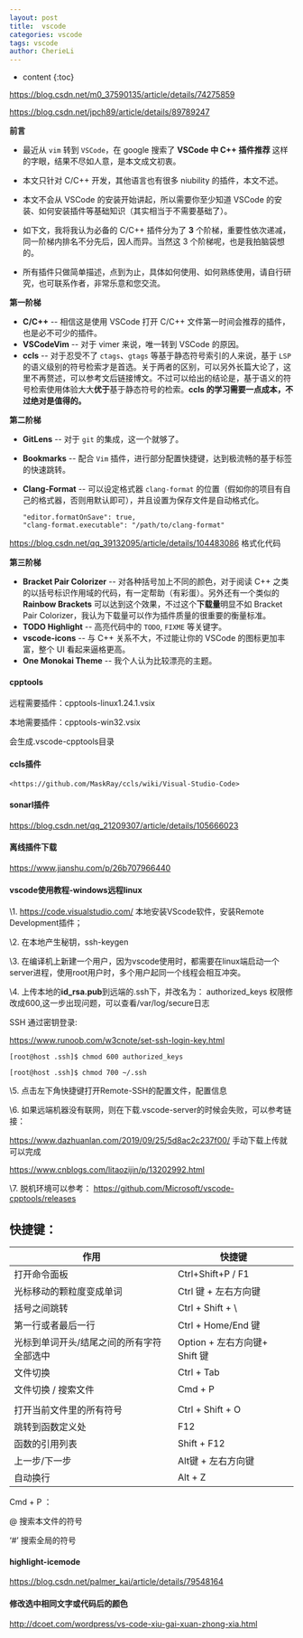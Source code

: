 ```yaml
---
layout: post
title:  vscode
categories: vscode
tags: vscode
author: CherieLi
---
```


* content
{:toc}  

https://blog.csdn.net/m0_37590135/article/details/74275859  

https://blog.csdn.net/jpch89/article/details/89789247


**前言**

- 最近从 `vim` 转到 `VSCode`，在 google 搜索了 **VSCode 中 C++ 插件推荐** 这样的字眼，结果不尽如人意，是本文成文初衷。
- 本文只针对 C/C++ 开发，其他语言也有很多 niubility 的插件，本文不述。

- 本文不会从 VSCode 的安装开始讲起，所以需要你至少知道 VSCode 的安装、如何安装插件等基础知识（其实相当于不需要基础了）。

- 如下文，我将我认为必备的 C/C++ 插件分为了 **3** 个阶梯，重要性依次递减，同一阶梯内排名不分先后，因人而异。当然这 3 个阶梯呢，也是我拍脑袋想的。
- 所有插件只做简单描述，点到为止，具体如何使用、如何熟练使用，请自行研究，也可联系作者，非常乐意和您交流。

**第一阶梯**

- **C/C++** -- 相信这是使用 VSCode 打开 C/C++ 文件第一时间会推荐的插件，也是必不可少的插件。
- **VSCodeVim** -- 对于 vimer 来说，唯一转到 VSCode 的原因。
- **ccls** -- 对于忍受不了 `ctags`、`gtags` 等基于静态符号索引的人来说，基于 `LSP` 的语义级别的符号检索才是首选。关于两者的区别，可以另外长篇大论了，这里不再赘述，可以参考文后链接博文。不过可以给出的结论是，基于语义的符号检索使用体验大大**优于**基于静态符号的检索。**ccls 的学习需要一点成本，不过绝对是值得的。**

**第二阶梯**

- **GitLens** -- 对于 `git` 的集成，这一个就够了。

- **Bookmarks** -- 配合 `Vim` 插件，进行部分配置快捷键，达到极流畅的基于标签的快速跳转。

- **Clang-Format** -- 可以设定格式器 `clang-format` 的位置（假如你的项目有自己的格式器，否则用默认即可），并且设置为保存文件是自动格式化。

  ```
  "editor.formatOnSave": true,
  "clang-format.executable": "/path/to/clang-format"
  ```

https://blog.csdn.net/qq_39132095/article/details/104483086
格式化代码

**第三阶梯**

- **Bracket Pair Colorizer** -- 对各种括号加上不同的颜色，对于阅读 C++ 之类的以括号标识作用域的代码，有一定帮助（有彩蛋）。另外还有一个类似的 **Rainbow Brackets** 可以达到这个效果，不过这个**下载量**明显不如 Bracket Pair Colorizer，我认为下载量可以作为插件质量的很重要的衡量标准。
- **TODO Highlight** -- 高亮代码中的 `TODO`, `FIXME` 等关键字。
- **vscode-icons** -- 与 C++ 关系不大，不过能让你的 VSCode 的图标更加丰富，整个 UI 看起来逼格更高。
- **One Monokai Theme** -- 我个人认为比较漂亮的主题。

#### cpptools

远程需要插件：cpptools-linux1.24.1.vsix

本地需要插件：cpptools-win32.vsix

会生成.vscode-cpptools目录

#### ccls插件

    <https://github.com/MaskRay/ccls/wiki/Visual-Studio-Code>

#### sonarl插件
https://blog.csdn.net/qq_21209307/article/details/105666023  



#### 离线插件下载

<https://www.jianshu.com/p/26b707966440>

#### vscode使用教程-windows远程linux

\1.      <https://code.visualstudio.com/> 本地安装VScode软件，安装Remote Development插件；

\2.      在本地产生秘钥，ssh-keygen

\3.      在编译机上新建一个用户，因为vscode使用时，都需要在linux端启动一个server进程，使用root用户时，多个用户起同一个线程会相互冲突。

\4.      上传本地的**id_rsa.pub**到远端的.ssh下，并改名为： authorized_keys 权限修改成600,这一步出现问题，可以查看/var/log/secure日志 

SSH 通过密钥登录:

<https://www.runoob.com/w3cnote/set-ssh-login-key.html>

```
[root@host .ssh]$ chmod 600 authorized_keys

[root@host .ssh]$ chmod 700 ~/.ssh
```

\5.      点击左下角快捷键打开Remote-SSH的配置文件，配置信息

\6.      如果远端机器没有联网，则在下载.vscode-server的时候会失败，可以参考链接：

<https://www.dazhuanlan.com/2019/09/25/5d8ac2c237f00/> 手动下载上传就可以完成

<https://www.cnblogs.com/litaozijin/p/13202992.html> 

\7.      脱机环境可以参考： <https://github.com/Microsoft/vscode-cpptools/releases>



## 快捷键：

| **作用**                                  | **快捷键**                    |
| ----------------------------------------- | ----------------------------- |
| 打开命令面板                              | Ctrl+Shift+P / F1             |
| 光标移动的颗粒度变成单词                  | Ctrl 键 + 左右方向键          |
| 括号之间跳转                              | Ctrl + Shift + \              |
| 第一行或者最后一行                        | Ctrl + Home/End 键            |
| 光标到单词开头/结尾之间的所有字符全部选中 | Option + 左右方向键+ Shift 键 |
| 文件切换                                  | Ctrl + Tab                    |
| 文件切换 / 搜索文件                       | Cmd + P                       |
|                                           |                               |
| 打开当前文件里的所有符号                  | Ctrl + Shift + O              |
| 跳转到函数定义处                          | F12                           |
| 函数的引用列表                            | Shift + F12                   |
| 上一步/下一步                             | Alt键 + 左右方向键            |
| 自动换行                                  | Alt + Z                       |

Cmd + P ：

@ 搜索本文件的符号

‘#’ 搜索全局的符号

#### highlight-icemode

<https://blog.csdn.net/palmer_kai/article/details/79548164>

#### 修改选中相同文字或代码后的颜色

<http://dcoet.com/wordpress/vs-code-xiu-gai-xuan-zhong-xia.html>


